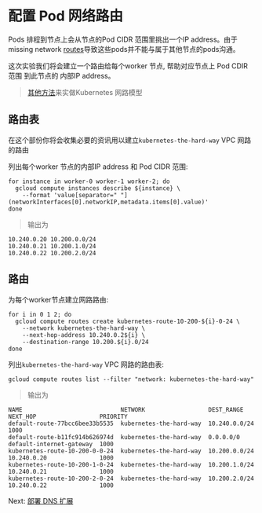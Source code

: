
# 配置 Pod 网络路由

Pods 排程到节点上会从节点的Pod CIDR 范围里挑出一个IP address。由于missing network [routes](https://cloud.google.com/compute/docs/vpc/routes)导致这些pods并不能与属于其他节点的pods沟通。

这次实验我们将会建立一个路由给每个worker 节点, 帮助对应节点上 Pod CDIR 范围 到此节点的 内部IP address。

> [其他方法](https://kubernetes.io/docs/concepts/cluster-administration/networking/#how-to-achieve-this)来实做Kubernetes 网路模型

## 路由表

在这个部份你将会收集必要的资讯用以建立`kubernetes-the-hard-way` VPC 网路的路由

列出每个worker 节点的内部IP address 和 Pod CIDR 范围:



```
for instance in worker-0 worker-1 worker-2; do
  gcloud compute instances describe ${instance} \
    --format 'value[separator=" "](networkInterfaces[0].networkIP,metadata.items[0].value)'
done
```
> 输出为

```
10.240.0.20 10.200.0.0/24
10.240.0.21 10.200.1.0/24
10.240.0.22 10.200.2.0/24
```

## 路由

为每个worker节点建立网路路由:

```
for i in 0 1 2; do
  gcloud compute routes create kubernetes-route-10-200-${i}-0-24 \
    --network kubernetes-the-hard-way \
    --next-hop-address 10.240.0.2${i} \
    --destination-range 10.200.${i}.0/24
done
```

列出`kubernetes-the-hard-way` VPC 网路的路由表:

```
gcloud compute routes list --filter "network: kubernetes-the-hard-way"
```

> 输出为


```
NAME                            NETWORK                  DEST_RANGE     NEXT_HOP                  PRIORITY
default-route-77bcc6bee33b5535  kubernetes-the-hard-way  10.240.0.0/24                            1000
default-route-b11fc914b626974d  kubernetes-the-hard-way  0.0.0.0/0      default-internet-gateway  1000
kubernetes-route-10-200-0-0-24  kubernetes-the-hard-way  10.200.0.0/24  10.240.0.20               1000
kubernetes-route-10-200-1-0-24  kubernetes-the-hard-way  10.200.1.0/24  10.240.0.21               1000
kubernetes-route-10-200-2-0-24  kubernetes-the-hard-way  10.200.2.0/24  10.240.0.22               1000
```



Next: [部署 DNS 扩展](12-dns-addon.md)
